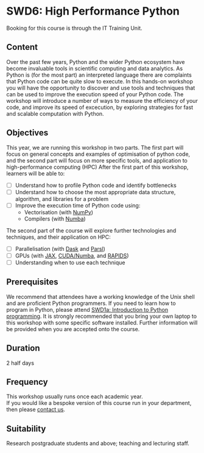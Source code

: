 # SWD6: High Performance Python

Booking for this course is through the IT Training Unit.  

## Content

Over the past few years, Python and the wider Python ecosystem have become invaluable tools in scientific computing and data analytics. As Python is (for the most part) an interpreted language there are complaints that Python code can be quite slow to execute. In this hands-on workshop you will have the opportunity to discover and use tools and techniques that can be used to improve the execution speed of your Python code. The workshop will introduce a number of ways to measure the efficiency of your code, and improve its speed of excecution, by exploring strategies for fast and scalable computation with Python.

## Objectives

This year, we are running this workshop in two parts. The first part will focus on general concepts and examples of optimisation of python code, and the second part will focus on more specific tools, and application to high-performance computing (HPC) After the first part of this workshop, learners will be able to:

- [ ] Understand how to profile Python code and identify bottlenecks
- [ ] Understand how to choose the most appropriate data structure, algorithm, and libraries for a problem
- [ ] Improve the execution time of Python code using: 
	- Vectorisation (with [NumPy](https://numpy.org/doc/stable/reference/ufuncs.html))  
	- Compilers (with [Numba](http://numba.pydata.org/))

The second part of the course will explore further technologies and techniques, and their application on HPC:

 
- [ ] Parallelisation (with [Dask](https://docs.dask.org/en/latest/) and [Parsl](https://parsl-project.org/))  
- [ ] GPUs (with [JAX](https://jax.readthedocs.io/en/latest/index.html), [CUDA/Numba](https://developer.nvidia.com/how-to-cuda-python), and [RAPIDS](https://developer.nvidia.com/rapids))  
- [ ] Understanding when to use each technique

## Prerequisites

We recommend that attendees have a working knowledge of the Unix shell and are proficient Python programmers. If you need to learn how to program in Python, please attend [SWD1a: Introduction to Python programming](https://arc.leeds.ac.uk/training/courses/swd1a/). It is strongly recommended that you bring your own laptop to this workshop with some specific software installed. Further information will be provided when you are accepted onto the course.

## Duration

2 half days

## Frequency

This workshop usually runs once each academic year.  
If you would like a bespoke version of this course run in your department, then please [contact us](https://bit.ly/arc-help).  

## Suitability

Research postgraduate students and above; teaching and lecturing staff.
